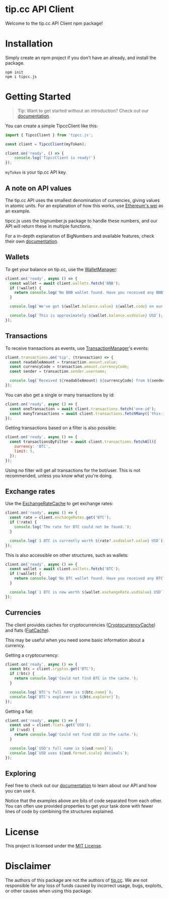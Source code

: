 # tip.cc API Client

Welcome to the tip.cc API Client npm package!

# Installation
Simply create an npm project if you don't have an already, and install the package.
```
npm init
npm i tipcc.js
```

# Getting Started
> Tip: Want to get started without an introduction? Check out our [documentation](https://tipccjs.org/).

You can create a simple TipccClient like this:
```js
import { TipccClient } from 'tipcc.js';

const client = TipccClient(myToken);

client.on('ready', () => {
    console.log('TipccClient is ready!')
});
```
`myToken` is your tip.cc API key.

## A note on API values
The tip.cc API uses the smallest denomination of currencies, giving values in atomic units.
For an explanation of how this works, use [Ethereum's wei](https://www.investopedia.com/terms/w/wei.asp) as an example.

tipcc.js uses the bignumber.js package to handle these numbers, and our API will return these in multiple functions.

For a in-depth explanation of BigNumbers and available features, check their own [documentation](https://mikemcl.github.io/bignumber.js/).

## Wallets
To get your balance on tip.cc, use the [WalletManager](https://tipccjs.org/classes/WalletManager):

```js
client.on('ready', async () => {
  const wallet = await client.wallets.fetch('BNB');
  if (!wallet) {
    return console.log('No BNB wallet found. Have you received any BNB?');
  }

  console.log(`We've got ${wallet.balance.value} ${wallet.code} on our BNB wallet`);

  console.log(`This is approximately ${wallet.balance.usdValue} USD`);
});
```

## Transactions
To receive transactions as events, use [TransactionManager](https://tipccjs.org/classes/TransactionManager)'s events:

```js
client.transactions.on('tip', (transaction) => {
  const readableAmount = transaction.amount.value;
  const currencyCode = transaction.amount.currencyCode;
  const sender = transaction.sender.username;

  console.log(`Received ${readableAmount} ${currencyCode} from ${sender}`);
});
```

You can also get a single or many transactions by id:
```js
client.on('ready', async () => {
  const oneTransaction = await client.transactions.fetch('one-id');
  const manyTransactions = await client.transactions.fetchMany(['this-id', 'another-id']);
});
```

Getting transactions based on a filter is also possible:
```js
client.on('ready', async () => {
  const transactionsByFilter = await client.transactions.fetchAll({
    currency: 'BTC',
    limit: 5,
  });
});
```

Using no filter will get all transactions for the bot/user.
This is not recommended, unless you know what you're doing.

## Exchange rates
Use the [ExchangeRateCache](https://tipccjs.org/classes/ExchangeRateCache) to get exchange rates:

```js
client.on('ready', async () => {
  const rate = client.exchangeRates.get('BTC');
  if (!rate) {
    console.log('The rate for BTC could not be found.');
  }

  console.log(`1 BTC is currently worth ${rate?.usdValue?.value} USD`);
});
```

This is also accessible on other structures, such as wallets:
```js
client.on('ready', async () => {
  const wallet = await client.wallets.fetch('BTC');
  if (!wallet) {
    return console.log('No BTC wallet found. Have you received any BTC?');
  }

  console.log(`1 BTC is now worth ${wallet.exchangeRate.usdValue} USD`);
});
```

## Currencies
The client provides caches for cryptocurrencies ([CryptocurrencyCache](https://tipccjs.org/classes/CryptocurrencyCache)) and fiats ([FiatCache](https://tipccjs.org/classes/FiatCache)).

This may be useful when you need some basic information about a currency.

Getting a cryptocurrency:
```js
client.on('ready', async () => {
  const btc = client.cryptos.get('BTC');
  if (!btc) {
    return console.log('Could not find BTC in the cache.');
  }

  console.log(`BTC's full name is ${btc.name}`);
  console.log(`BTC's explorer is ${btc.explorer}`);
});
```

Getting a fiat:
```js
client.on('ready', async () => {
  const usd = client.fiats.get('USD');
  if (!usd) {
    return console.log('Could not find USD in the cache.');
  }

  console.log(`USD's full name is ${usd.name}`);
  console.log(`USD uses ${usd.format.scale} decimals`);
});
```

## Exploring
Feel free to check out our [documentation](https://tipccjs.org/) to learn about our API and how you can use it.

Notice that the examples above are bits of code separated from each other.
You can often use provided properties to get your task done with fewer lines of code by combining the structures explained.

# License
This project is licensed under the [MIT License](https://github.com/tipccjs/tipcc.js/blob/main/LICENSE).

# Disclaimer
The authors of this package are not the authors of [tip.cc](https://tip.cc).
We are not responsible for any loss of funds caused by incorrect usage, bugs, exploits, or other causes when using this package.
